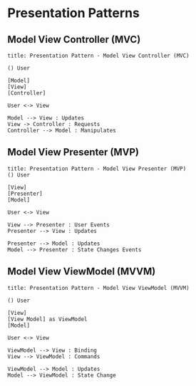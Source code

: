 # Presentation Patterns

## Model View Controller (MVC)

```plantuml
title: Presentation Pattern - Model View Controller (MVC)

() User

[Model]
[View]
[Controller]

User <-> View

Model --> View : Updates
View -> Controller : Requests
Controller --> Model : Manipulates

```

## Model View Presenter (MVP)

```plantuml
title: Presentation Pattern - Model View Presenter (MVP)
() User

[View]
[Presenter]
[Model]

User <-> View

View --> Presenter : User Events
Presenter --> View : Updates

Presenter --> Model : Updates
Model --> Presenter : State Changes Events

```

## Model View ViewModel (MVVM)

```plantuml
title: Presentation Pattern - Model View ViewModel (MVVM)

() User

[View]
[View Model] as ViewModel
[Model]

User <-> View

ViewModel --> View : Binding
View --> ViewModel : Commands

ViewModel --> Model : Updates
Model --> ViewModel : State Change

```